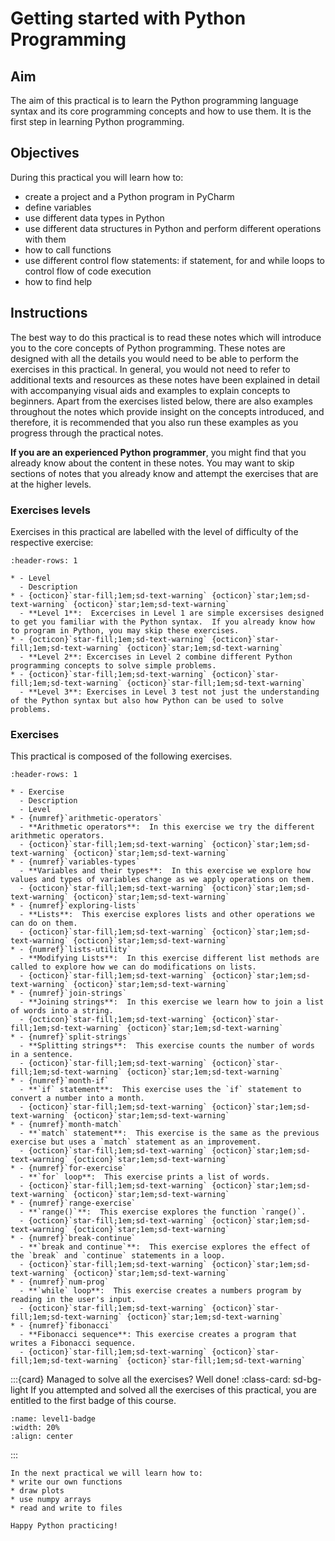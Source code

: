 # Getting started with Python Programming

## Aim  
The aim of this practical is to learn the Python programming language syntax and its core programming concepts and 
how to use them.  It is the first step in learning Python programming.  

## Objectives
During this practical you will learn how to:
* create a project and a Python program in PyCharm
* define variables
* use different data types in Python
* use different data structures in Python and perform different operations with them
* how to call functions
* use different control flow statements: if statement, for and while loops to control flow of code execution
* how to find help


## Instructions

The best way to do this practical is to read these notes which will introduce you to the core concepts of Python programming. 
These notes are designed with all the details you would need to be able to perform the exercises in this practical. In 
general, you would not need to refer to additional texts and resources as these notes have been explained in detail with
accompanying visual aids and examples to explain concepts to beginners.  Apart from the exercises listed below, there are also 
examples throughout the notes which provide insight on the concepts introduced, and therefore, it is recommended that you also 
run these examples as you progress through the practical notes.  

**If you are an experienced Python programmer**, you might find that you already know about the content in these notes. You 
may want to skip sections of notes that you already know and attempt the exercises that are at the higher levels. 

### Exercises levels
Exercises in this practical are labelled with the level of difficulty of the respective exercise:

```{list-table}
:header-rows: 1

* - Level
  - Description
* - {octicon}`star-fill;1em;sd-text-warning` {octicon}`star;1em;sd-text-warning` {octicon}`star;1em;sd-text-warning`
  - **Level 1**:  Excercises in Level 1 are simple excersises designed to get you familiar with the Python syntax.  If you already know how to program in Python, you may skip these exercises.
* - {octicon}`star-fill;1em;sd-text-warning` {octicon}`star-fill;1em;sd-text-warning` {octicon}`star;1em;sd-text-warning`
  - **Level 2**: Excercises in Level 2 combine different Python programming concepts to solve simple problems.  
* - {octicon}`star-fill;1em;sd-text-warning` {octicon}`star-fill;1em;sd-text-warning` {octicon}`star-fill;1em;sd-text-warning`
  - **Level 3**: Exercises in Level 3 test not just the understanding of the Python syntax but also how Python can be used to solve problems.  
```

### Exercises

This practical is composed of the following exercises.

```{list-table}
:header-rows: 1

* - Exercise
  - Description
  - Level
* - {numref}`arithmetic-operators`
  - **Arithmetic operators**:  In this exercise we try the different arithmetic operators.  
  - {octicon}`star-fill;1em;sd-text-warning` {octicon}`star;1em;sd-text-warning` {octicon}`star;1em;sd-text-warning`
* - {numref}`variables-types`
  - **Variables and their types**:  In this exercise we explore how values and types of variables change as we apply operations on them. 
  - {octicon}`star-fill;1em;sd-text-warning` {octicon}`star;1em;sd-text-warning` {octicon}`star;1em;sd-text-warning`
* - {numref}`exploring-lists`
  - **Lists**:  This exercise explores lists and other operations we can do on them.  
  - {octicon}`star-fill;1em;sd-text-warning` {octicon}`star;1em;sd-text-warning` {octicon}`star;1em;sd-text-warning`
* - {numref}`lists-utility`
  - **Modifying Lists**:  In this exercise different list methods are called to explore how we can do modifications on lists.
  - {octicon}`star-fill;1em;sd-text-warning` {octicon}`star;1em;sd-text-warning` {octicon}`star;1em;sd-text-warning`
* - {numref}`join-strings`
  - **Joining strings**:  In this exercise we learn how to join a list of words into a string.  
  - {octicon}`star-fill;1em;sd-text-warning` {octicon}`star-fill;1em;sd-text-warning` {octicon}`star;1em;sd-text-warning`  
* - {numref}`split-strings`
  - **Splitting strings**:  This exercise counts the number of words in a sentence.
  - {octicon}`star-fill;1em;sd-text-warning` {octicon}`star-fill;1em;sd-text-warning` {octicon}`star;1em;sd-text-warning` 
* - {numref}`month-if`
  - **`if` statement**:  This exercise uses the `if` statement to convert a number into a month.
  - {octicon}`star-fill;1em;sd-text-warning` {octicon}`star;1em;sd-text-warning` {octicon}`star;1em;sd-text-warning`
* - {numref}`month-match`
  - **`match` statement**:  This exercise is the same as the previous exercise but uses a `match` statement as an improvement.
  - {octicon}`star-fill;1em;sd-text-warning` {octicon}`star;1em;sd-text-warning` {octicon}`star;1em;sd-text-warning`
* - {numref}`for-exercise`
  - **`for` loop**:  This exercise prints a list of words.
  - {octicon}`star-fill;1em;sd-text-warning` {octicon}`star;1em;sd-text-warning` {octicon}`star;1em;sd-text-warning`
* - {numref}`range-exercise`
  - **`range()`**:  This exercise explores the function `range()`.
  - {octicon}`star-fill;1em;sd-text-warning` {octicon}`star;1em;sd-text-warning` {octicon}`star;1em;sd-text-warning`
* - {numref}`break-continue`
  - **`break and continue`**:  This exercise explores the effect of the `break` and `continue` statements in a loop.
  - {octicon}`star-fill;1em;sd-text-warning` {octicon}`star;1em;sd-text-warning` {octicon}`star;1em;sd-text-warning`
* - {numref}`num-prog`
  - **`while` loop**:  This exercise creates a numbers program by reading in the user's input.
  - {octicon}`star-fill;1em;sd-text-warning` {octicon}`star-fill;1em;sd-text-warning` {octicon}`star;1em;sd-text-warning`
* - {numref}`fibonacci`
  - **Fibonacci sequence**: This exercise creates a program that writes a Fibonacci sequence. 
  - {octicon}`star-fill;1em;sd-text-warning` {octicon}`star-fill;1em;sd-text-warning` {octicon}`star-fill;1em;sd-text-warning`
```

:::{card} Managed to solve all the exercises?  Well done!
:class-card: sd-bg-light
If you attempted and solved all the exercises of this practical, you are entitled to the first badge of this course.
```{image} images/level1-badge.png
:name: level1-badge
:width: 20%
:align: center
```
:::


```{admonition} Next week
In the next practical we will learn how to:
* write our own functions
* draw plots
* use numpy arrays
* read and write to files

Happy Python practicing!
```








